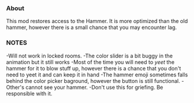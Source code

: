 ### About
This mod restores access to the Hammer. It is more optimized than the old hammer, however there is a small chance that you may encounter lag.

### NOTES
-Will not work in locked rooms.
-The color slider is a bit buggy in the animation but it still works
-Most of the time you will need to *yeet* the hammer for it to blow stuff up, however there is a chance that you don't need to yeet it and can keep it in hand
-The hammer emoji sometimes falls behind the color picker baground, however the button is still functional.
-Other's cannot see your hammer.
-Don't use this for griefing. Be responsible with it.